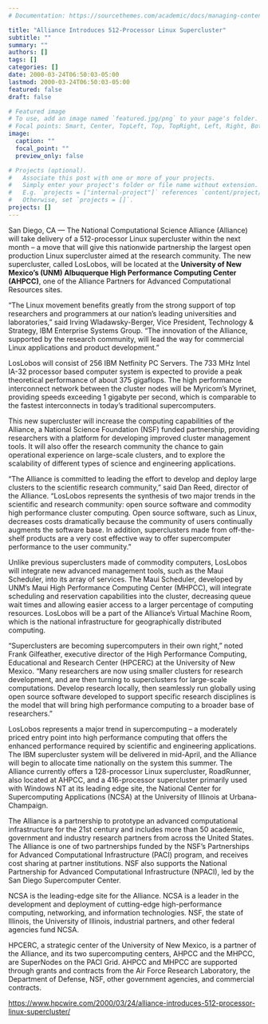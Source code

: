 ```yaml
---
# Documentation: https://sourcethemes.com/academic/docs/managing-content/

title: "Alliance Introduces 512-Processor Linux Supercluster"
subtitle: ""
summary: ""
authors: []
tags: []
categories: []
date: 2000-03-24T06:50:03-05:00
lastmod: 2000-03-24T06:50:03-05:00
featured: false
draft: false

# Featured image
# To use, add an image named `featured.jpg/png` to your page's folder.
# Focal points: Smart, Center, TopLeft, Top, TopRight, Left, Right, BottomLeft, Bottom, BottomRight.
image:
  caption: ""
  focal_point: ""
  preview_only: false

# Projects (optional).
#   Associate this post with one or more of your projects.
#   Simply enter your project's folder or file name without extension.
#   E.g. `projects = ["internal-project"]` references `content/project/deep-learning/index.md`.
#   Otherwise, set `projects = []`.
projects: []
---
```


San Diego, CA — The National Computational Science Alliance (Alliance) will take delivery of a 512-processor Linux supercluster within the next month – a move that will give this nationwide partnership the largest open production Linux supercluster aimed at the research community. The new supercluster, called LosLobos, will be located at the **University of New Mexico’s (UNM) Albuquerque High Performance Computing Center (AHPCC)**, one of the Alliance Partners for Advanced Computational Resources sites.

“The Linux movement benefits greatly from the strong support of top researchers and programmers at our nation’s leading universities and laboratories,” said Irving Wladawsky-Berger, Vice President, Technology & Strategy, IBM Enterprise Systems Group. “The innovation of the Alliance, supported by the research community, will lead the way for commercial Linux applications and product development.”

LosLobos will consist of 256 IBM Netfinity PC Servers. The 733 MHz Intel IA-32 processor based computer system is expected to provide a peak theoretical performance of about 375 gigaflops. The high performance interconnect network between the cluster nodes will be Myricom’s Myrinet, providing speeds exceeding 1 gigabyte per second, which is comparable to the fastest interconnects in today’s traditional supercomputers.

This new supercluster will increase the computing capabilities of the Alliance, a National Science Foundation (NSF) funded partnership, providing researchers with a platform for developing improved cluster management tools. It will also offer the research community the chance to gain operational experience on large-scale clusters, and to explore the scalability of different types of science and engineering applications.

“The Alliance is committed to leading the effort to develop and deploy large clusters to the scientific research community,” said Dan Reed, director of the Alliance. “LosLobos represents the synthesis of two major trends in the scientific and research community: open source software and commodity high performance cluster computing. Open source software, such as Linux, decreases costs dramatically because the community of users continually augments the software base. In addition, superclusters made from off-the-shelf products are a very cost effective way to offer supercomputer performance to the user community.”

Unlike previous superclusters made of commodity computers, LosLobos will integrate new advanced management tools, such as the Maui Scheduler, into its array of services. The Maui Scheduler, developed by UNM’s Maui High Performance Computing Center (MHPCC), will integrate scheduling and reservation capabilities into the cluster, decreasing queue wait times and allowing easier access to a larger percentage of computing resources. LosLobos will be a part of the Alliance’s Virtual Machine Room, which is the national infrastructure for geographically distributed computing.

“Superclusters are becoming supercomputers in their own right,” noted Frank Gilfeather, executive director of the High Performance Computing, Educational and Research Center (HPCERC) at the University of New Mexico. “Many researchers are now using smaller clusters for research development, and are then turning to superclusters for large-scale computations. Develop research locally, then seamlessly run globally using open source software developed to support specific research disciplines is the model that will bring high performance computing to a broader base of researchers.”

LosLobos represents a major trend in supercomputing – a moderately priced entry point into high performance computing that offers the enhanced performance required by scientific and engineering applications. The IBM supercluster system will be delivered in mid-April, and the Alliance will begin to allocate time nationally on the system this summer. The Alliance currently offers a 128-processor Linux supercluster, RoadRunner, also located at AHPCC, and a 416-processor supercluster primarily used with Windows NT at its leading edge site, the National Center for Supercomputing Applications (NCSA) at the University of Illinois at Urbana-Champaign.

The Alliance is a partnership to prototype an advanced computational infrastructure for the 21st century and includes more than 50 academic, government and industry research partners from across the United States. The Alliance is one of two partnerships funded by the NSF’s Partnerships for Advanced Computational Infrastructure (PACI) program, and receives cost sharing at partner institutions. NSF also supports the National Partnership for Advanced Computational Infrastructure (NPACI), led by the San Diego Supercomputer Center.

NCSA is the leading-edge site for the Alliance. NCSA is a leader in the development and deployment of cutting-edge high-performance computing, networking, and information technologies. NSF, the state of Illinois, the University of Illinois, industrial partners, and other federal agencies fund NCSA.

HPCERC, a strategic center of the University of New Mexico, is a partner of the Alliance, and its two supercomputing centers, AHPCC and the MHPCC, are SuperNodes on the PACI Grid. AHPCC and MHPCC are supported through grants and contracts from the Air Force Research Laboratory, the Department of Defense, NSF, other government agencies, and commercial contracts.

https://www.hpcwire.com/2000/03/24/alliance-introduces-512-processor-linux-supercluster/

